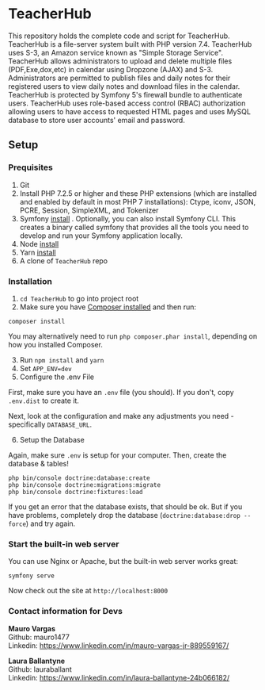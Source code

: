 # TeacherHub

This repository holds the complete code and script for TeacherHub. TeacherHub is a file-server system built with PHP version 7.4. TeacherHub uses S-3, an Amazon service known as "Simple Storage Service". TeacherHub allows administrators to upload and delete multiple files (PDF,Exe,dox,etc) in calendar using Dropzone (AJAX) and S-3. Administrators are permitted to publish files and daily notes for their registered users to view daily notes and download files in the calendar. TeacherHub is protected by Symfony 5's firewall bundle to authenticate users. TeacherHub uses role-based access control (RBAC) authorization allowing users to have access to requested HTML pages and uses MySQL database to store user accounts' email and password.

## Setup

### Prequisites <br />

1. Git
2. Install PHP 7.2.5 or higher and these PHP extensions (which are installed and enabled by default in most PHP 7 installations): Ctype, iconv, JSON, PCRE, Session, SimpleXML, and Tokenizer 
3. Symfony [install](https://symfony.com/download) .  Optionally, you can also install Symfony CLI. This creates a binary called symfony that provides all the tools you need to develop and run your Symfony application locally. 
4. Node [install](https://nodejs.org/en/download/current/)
5. Yarn [install](https://classic.yarnpkg.com/en/docs/install/)
6. A clone of `TeacherHub` repo

### Installation <br />
1. `cd TeacherHub` to go into project root 
2. Make sure you have [Composer installed](https://getcomposer.org/download/)
and then run:

```
composer install
```

You may alternatively need to run `php composer.phar install`, depending
on how you installed Composer. 

3. Run `npm install` and `yarn` 
4. Set `APP_ENV=dev` 
5. Configure the .env File

  First, make sure you have an `.env` file (you should).
  If you don't, copy `.env.dist` to create it.

  Next, look at the configuration and make any adjustments you
  need - specifically `DATABASE_URL`. <br />
  
6. Setup the Database 

Again, make sure `.env` is setup for your computer. Then, create
the database & tables!

```
php bin/console doctrine:database:create
php bin/console doctrine:migrations:migrate
php bin/console doctrine:fixtures:load
```

If you get an error that the database exists, that should
be ok. But if you have problems, completely drop the
database (`doctrine:database:drop --force`) and try again. 

### Start the built-in web server <br />

You can use Nginx or Apache, but the built-in web server works
great:

```
symfony serve
```

Now check out the site at `http://localhost:8000` 

### Contact information for Devs

**Mauro Vargas** <br />
Github: mauro1477 <br />
Linkedin: https://www.linkedin.com/in/mauro-vargas-jr-889559167/ 

**Laura Ballantyne** <br />
Github: lauraballant <br />
Linkedin: https://www.linkedin.com/in/laura-ballantyne-24b066182/

